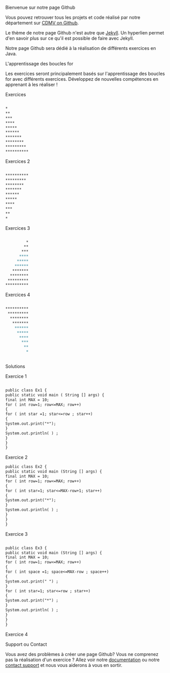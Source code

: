 Bienvenue sur notre page Github 

Vous pouvez retrouver tous les projets et code réalisé par notre département sur [CDMV on Github]().

Le thème de notre page Github n'est autre que [Jekyll](https://jekyllrb.com/). Un hyperlien permet d'en savoir plus sur ce qu'il est possible de faire avec Jekyll. 

Notre page Github sera dédié à la réalisation de différents exercices en Java. 

L'apprentissage des boucles for 

Les exercices seront principalement basés sur l'apprentissage des boucles for avec différents exercices. Développez de nouvelles compétences en apprenant à les réaliser ! 

Exercices 

```markdown

*
**
***
****
*****
******
*******
********
*********
**********

```

Exercices 2 

```markdown

**********
*********
********
*******
******
*****
****
***
**
*

```

Exercices 3

```markdown

         *
        **
       ***
      ****
     *****
    ******
   *******
  ********
 *********
**********

```

Exercices 4 

```markdown

**********
 *********
  ********
   *******
    ******
     *****
      ****
       ***
        **
         *
         
```

Solutions

Exercice 1

```markdown

public class Ex1 {
public static void main ( String [] args) {
final int MAX = 10;
for ( int row=1; row<=MAX; row++)
{
for ( int star =1; star<=row ; star++)
{
System.out.print("*");
}
System.out.println( ) ;
}
}
}

```
Exercice 2

```markdown
public class Ex2 {
public static void main (String [] args) {
final int MAX = 10;
for ( int row=1; row<=MAX; row++)
{
for ( int star=1; star<=MAX-row+1; star++)
{
System.out.print("*");
}
System.out.println( ) ;
}
}
}

```

Exercice 3

```markdown

public class Ex3 {
public static void main (String [] args) {
final int MAX = 10;
for ( int row=1; row<=MAX; row++)
{
for ( int space =1; space<=MAX-row ; space++)
{
System.out.print(" ") ;
}
for ( int star=1; star<=row ; star++)
{
System.out.print("*") ;
}
System.out.println( ) ;
}
}
}

```

Exercice 4

Support ou Contact

Vous avez des problèmes à créer une page Github? Vous ne comprenez pas la réalisation d'un exercice ? Allez voir notre [documentation](https://help.github.com/categories/github-pages-basics/) ou notre [contact support](https://github.com/contact) et nous vous aiderons à vous en sortir.
 
